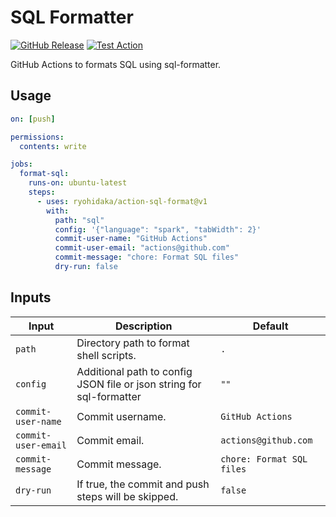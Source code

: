# SQL Formatter

[![GitHub Release](https://img.shields.io/github/v/release/ryohidaka/action-sql-format)](https://github.com/ryohidaka/action-sql-format/releases/)
[![Test Action](https://github.com/ryohidaka/action-sql-format/actions/workflows/test.yml/badge.svg)](https://github.com/ryohidaka/action-sql-format/actions/workflows/test.yml)

GitHub Actions to formats SQL using sql-formatter.

## Usage

```yml
on: [push]

permissions:
  contents: write

jobs:
  format-sql:
    runs-on: ubuntu-latest
    steps:
      - uses: ryohidaka/action-sql-format@v1
        with:
          path: "sql"
          config: '{"language": "spark", "tabWidth": 2}'
          commit-user-name: "GitHub Actions"
          commit-user-email: "actions@github.com"
          commit-message: "chore: Format SQL files"
          dry-run: false
```

## Inputs

| Input               | Description                                                          | Default                   |
| ------------------- | -------------------------------------------------------------------- | ------------------------- |
| `path`              | Directory path to format shell scripts.                              | `.`                       |
| `config`            | Additional path to config JSON file or json string for sql-formatter | `""`                      |
| `commit-user-name`  | Commit username.                                                     | `GitHub Actions`          |
| `commit-user-email` | Commit email.                                                        | `actions@github.com`      |
| `commit-message`    | Commit message.                                                      | `chore: Format SQL files` |
| `dry-run`           | If true, the commit and push steps will be skipped.                  | `false`                   |
